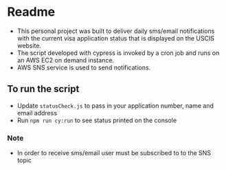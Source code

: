 
# Readme
- This personal project was built to deliver daily sms/email notifications with the current visa application status that is displayed on the USCIS website. 
- The script developed with cypress is invoked by a cron job and runs on an AWS EC2 on demand instance. 
- AWS SNS service is used to send notifications.

## To run the script
-	Update `statusCheck.js` to pass in your application number, name and email address
-	Run `npm run cy:run` to see status printed on the console

### Note
-	In order to receive sms/email user must be subscribed to to the SNS topic
